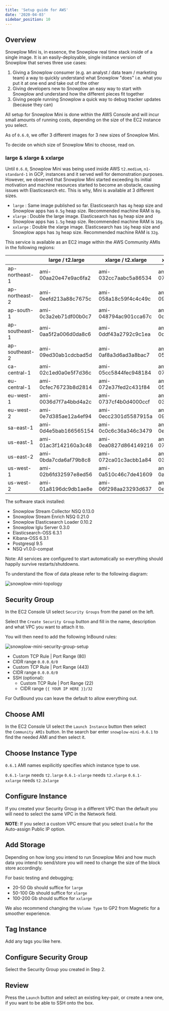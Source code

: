 ```yaml
---
title: 'Setup guide for AWS'
date: '2020-04-03'
sidebar_position: 10
---
```


## Overview

Snowplow Mini is, in essence, the Snowplow real time stack inside of a single image. It is an easily-deployable, single instance version of Snowplow that serves three use cases:

1. Giving a Snowplow consumer (e.g. an analyst / data team / marketing team) a way to quickly understand what Snowplow "does" i.e. what you put it at one end and take out of the other
2. Giving developers new to Snowplow an easy way to start with Snowplow and understand how the different pieces fit together
3. Giving people running Snowplow a quick way to debug tracker updates (because they can)

All setup for Snowplow Mini is done within the AWS Console and will incur small amounts of running costs, depending on the size of the EC2 instance you select.

As of `0.6.0`, we offer 3 different images for 3 new sizes of Snowplow Mini.

To decide on which size of Snowplow Mini to choose, read on.

### [](https://github.com/snowplow/snowplow-mini/wiki/Setup-guide-AWS---0.6.1#large--xlarge--xxlarge)large & xlarge & xxlarge

Until `0.6.0`, Snowplow Mini was being used inside AWS `t2.medium`, `n1-standard-1` in GCP, instances and it served well for demonstration purposes. However, we observed that Snowplow Mini started exceeding its initial motivation and machine resources started to become an obstacle, causing issues with Elasticsearch etc. This is why, Mini is available at 3 different sizes.

- `large` : Same image published so far. Elasticsearch has `4g` heap size and Snowplow apps has `0.5g` heap size. Recommended machine RAM is `8g`.
- `xlarge` : Double the large image. Elasticsearch has `8g` heap size and Snowplow apps has `1.5g` heap size. Recommended machine RAM is `16g`.
- `xxlarge` : Double the xlarge image. Elasticsearch has `16g` heap size and Snowplow apps has `3g` heap size. Recommended machine RAM is `32g`.

This service is available as an EC2 image within the AWS Community AMIs in the following regions:

|                | large / t2.large      | xlarge / t2.xlarge    | xxlarge / t2.xxlarge  |
| -------------- | --------------------- | --------------------- | --------------------- |
| ap-northeast-1 | ami-00aa20e47e9ac6fa2 | ami-032cc7aabc5a86534 | ami-07aa95032a39aee39 |
| ap-northeast-2 | ami-0eefd213a88c7675c | ami-058a18c59f4c4c49c | ami-09de4efcdbcb5cd21 |
| ap-south-1     | ami-0c3a2eb71df00b0c7 | ami-048794ac901cca67c | ami-0d35cadf961e41edc |
| ap-southeast-1 | ami-0aa5f2a006d0da8c6 | ami-0ddf43a2792c9c1ea | ami-0d278265fb7442fb0 |
| ap-southeast-2 | ami-09ed30ab1cdcbad5d | ami-0af8a3d6ad3a8bac7 | ami-05f8133382ed20753 |
| ca-central-1   | ami-02c1ed0a0e5f7d36c | ami-05cc5844fec948184 | ami-0768093c29d451758 |
| eu-central-1   | ami-0cfec76723b8d2814 | ami-072e37fed2c431f84 | ami-05b78fb7b858a49b3 |
| eu-west-1      | ami-0036d7f7a4bbd4a2c | ami-0737cf4b0d4000ccf | ami-031fb9073d972bf1b |
| eu-west-2      | ami-0e7d385ae12a4ef94 | ami-0ecc2301d5587915a | ami-09643a14d5f1d445c |
| sa-east-1      | ami-0d4e5bab166565154 | ami-0c0c6c36a346c3479 | ami-0ec70d173842069f2 |
| us-east-1      | ami-01ac3f142160a3c48 | ami-0ea0827d864149216 | ami-077d3ff2a22f3f2a9 |
| us-east-2      | ami-0bda7cda6af79b8c8 | ami-072ca01c3acbb1a84 | ami-0342c2e4f4e0da7a6 |
| us-west-1      | ami-02b6fd32597e8ed56 | ami-0a510c46c7de41609 | ami-0ab763155b00e1cc2 |
| us-west-2      | ami-01a8196dc9db1ae8e | ami-06f298aa23293d637 | ami-0efce9815a0be2aca |

The software stack installed:

- Snowplow Stream Collector NSQ 0.13.0
- Snowplow Stream Enrich NSQ 0.21.0
- Snowplow Elasticsearch Loader 0.10.2
- Snowplow Iglu Server 0.3.0
- Elasticsearch-OSS 6.3.1
- Kibana-OSS 6.3.1
- Postgresql 9.5
- NSQ v1.0.0-compat

Note: All services are configured to start automatically so everything should happily survive restarts/shutdowns.

To understand the flow of data please refer to the following diagram:

![snowplow-mini-topology](images/snowplow-mini-topology.jpg)

## Security Group

In the EC2 Console UI select `Security Groups` from the panel on the left.

Select the `Create Security Group` button and fill in the name, description and what VPC you want to attach it to.

You will then need to add the following InBound rules:

![snowplow-mini-security-group-setup](images/security-groups-setup.png)

- Custom TCP Rule | Port Range (80)
- CIDR range `0.0.0.0/0`
- Custom TCP Rule | Port Range (443)
- CIDR range `0.0.0.0/0`
- SSH (optional):
  - Custom TCP Rule | Port Range (22)
  - CIDR range `{{ YOUR IP HERE }}/32`

For OutBound you can leave the default to allow everything out.

## Choose AMI

In the EC2 Console UI select the `Launch Instance` button then select the `Community AMIs` button. In the search bar enter `snowplow-mini-0.6.1` to find the needed AMI and then select it.

## Choose Instance Type

`0.6.1` AMI names expilicitly specifies which instance type to use.

`0.6.1-large` needs `t2.large` `0.6.1-xlarge` needs `t2.xlarge` `0.6.1-xxlarge` needs `t2.2xlarge`

## Configure Instance

If you created your Security Group in a different VPC than the default you will need to select the same VPC in the Network field.

**NOTE**: If you select a custom VPC ensure that you select `Enable` for the Auto-assign Public IP option.

## Add Storage

Depending on how long you intend to run Snowplow Mini and how much data you intend to send/store you will need to change the size of the block store accordingly.

For basic testing and debugging;

- 20-50 Gb should suffice for `large`
- 50-100 Gb should suffice for `xlarge`
- 100-200 Gb should suffice for `xxlarge`

We also recommend changing the `Volume Type` to GP2 from Magnetic for a smoother experience.

## Tag Instance

Add any tags you like here.

## Configure Security Group

Select the Security Group you created in Step 2.

## Review

Press the `Launch` button and select an existing key-pair, or create a new one, if you want to be able to SSH onto the box.
